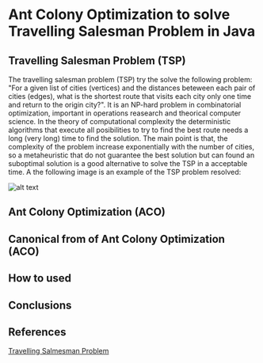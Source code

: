 # Ant Colony Optimization to solve Travelling Salesman Problem in Java

## Travelling Salesman Problem (TSP)
The travelling salesman problem (TSP) try the solve the following problem: "For a given list of cities (vertices) and the distances beteween each pair of cities (edges), what is the shortest route that visits each city only one time and return to the origin city?". It is an NP-hard problem in combinatorial optimization, important in operations reasearch and theorical computer science. 
In the theory of computational complexity the deterministic algorithms that execute all posibilities to try to find the best route needs a long (very long) time to find the solution. The main point is that, the complexity of the problem increase exponentially with the number of cities, so a metaheuristic that do not guarantee the best solution but can found an suboptimal solution is a good alternative to solve the TSP in a acceptable time.
A the following image is an example of the TSP problem resolved:

![alt text](https://upload.wikimedia.org/wikipedia/commons/thumb/1/11/GLPK_solution_of_a_travelling_salesman_problem.svg/330px-GLPK_solution_of_a_travelling_salesman_problem.svg.png "Logo Title Text 1")

## Ant Colony Optimization (ACO)

## Canonical from of Ant Colony Optimization (ACO)

## How to used

## Conclusions

## References
[Travelling Salmesman Problem](https://en.wikipedia.org/wiki/Travelling_salesman_problem)